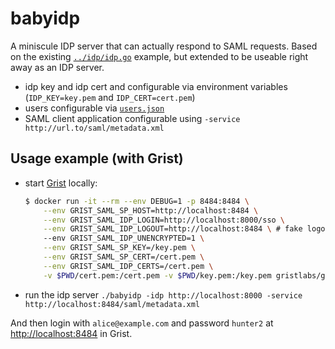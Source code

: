 # babyidp

A miniscule IDP server that can actually respond to SAML requests.  Based on the existing [`../idp/idp.go`](../idp/idp.go) example, but extended to be useable right away as an IDP server.

- idp key and idp cert and configurable via environment variables (`IDP_KEY=key.pem` and `IDP_CERT=cert.pem`)
- users configurable via [`users.json`](./users.json)
- SAML client application configurable using `-service http://url.to/saml/metadata.xml`

## Usage example (with Grist)

- start [Grist](https://github.com/gristlabs/grist-core) locally:

	```bash
	$ docker run -it --rm --env DEBUG=1 -p 8484:8484 \
		--env GRIST_SAML_SP_HOST=http://localhost:8484 \
		--env GRIST_SAML_IDP_LOGIN=http://localhost:8000/sso \
		--env GRIST_SAML_IDP_LOGOUT=http://localhost:8484 \ # fake logout, babyidp does not support it
		--env GRIST_SAML_IDP_UNENCRYPTED=1 \
		--env GRIST_SAML_SP_KEY=/key.pem \
		--env GRIST_SAML_SP_CERT=/cert.pem \
		--env GRIST_SAML_IDP_CERTS=/cert.pem \
		-v $PWD/cert.pem:/cert.pem -v $PWD/key.pem:/key.pem gristlabs/grist
	```
- run the idp server `./babyidp -idp http://localhost:8000 -service http://localhost:8484/saml/metadata.xml`

And then login with `alice@example.com` and password `hunter2` at <http://localhost:8484> in Grist.
